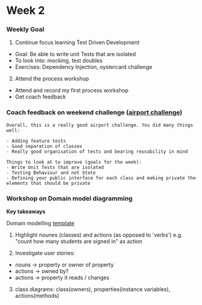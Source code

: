 # Week 2

### Weekly Goal
1. Continue focus learning Test Driven Development
- Goal: Be able to write unit Tests that are isolated
- To look into: mocking, test doubles
- Exercises: Dependency Injection, oystercard challenge

2. Attend the process workshop
- Attend and record my first process workshop
- Get coach feedback 

### Coach feedback on weekend challenge ([airport challenge](https://github.com/Aracho1/airport_challenge))

```
Overall, this is a really good airport challenge. You did many things well:

- Adding feature tests
- Good separation of classes
- Really good organisation of tests and bearing reusability in mind

Things to look at to improve (goals for the week):
- Write Unit Tests that are isolated
- Testing Behaviour and not State
- Defining your public interface for each class and making private the elements that should be private
```

### Workshop on Domain model diagramming
**Key takeaways**

Domain modelling [template](https://docs.google.com/document/d/1J1HhScM5-4rzqWL8SylgQBnl6fg6KPlFakflxbeNvsc/edit?usp=sharing)

1. Highlight nounes (classes) and actions (as opposed to 'verbs') e.g. "count how many students are signed in" as action

2. Investigate user stories: 
- nouns -> property or owner of property
- actions -> owned by?
- actions -> property it reads / changes

3. class diagrams: class(owners), properties(instance variables), actions(methods)

